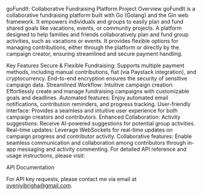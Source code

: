 goFundIt: Collaborative Fundraising Platform
Project Overview
goFundIt is a collaborative fundraising platform built with Go (Golang) and the Gin web framework. It empowers individuals and groups to easily plan and fund shared goals like vacations, events, or community projects. A platform designed to help families and friends collaboratively plan and fund group activities, such as vacations or events. It provides flexible options for managing contributions, either through the platform or directly by the campaign creator, ensuring streamlined and secure payment handling.

Key Features
Secure & Flexible Fundraising:
Supports multiple payment methods, including manual contributions, fiat (via Paystack integration), and cryptocurrency.
End-to-end encryption ensures the security of sensitive campaign data.
Streamlined Workflow:
Intuitive campaign creation: Effortlessly create and manage fundraising campaigns with customizable goals and deadlines.
Automated features: Enjoy automated email notifications, contribution reminders, and progress tracking.
User-friendly interface: Provides a seamless and intuitive user experience for both campaign creators and contributors.
Enhanced Collaboration:
Activity suggestions: Receive AI-powered suggestions for potential group activities.
Real-time updates: Leverage WebSockets for real-time updates on campaign progress and contributor activity.
Collaborative features: Enable seamless communication and collaboration among contributors through in-app messaging and activity commenting.
For detailed API reference and usage instructions, please visit:

API Documentation

For API key requests, please contact me via email at oyeniyibrigha@gmail.com.
